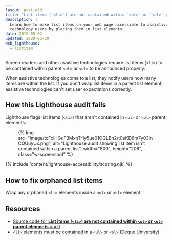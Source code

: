 ```yaml
---
layout: post-old
title: "List items (`<li>`) are not contained within `<ul>` or `<ol>` parent elements"
description: |
  Learn how to make list items on your web page accessible to assistive
  technology users by placing them in list elements.
date: 2019-05-02
updated: 2020-03-20
web_lighthouse:
  - listitem
---
```


Screen readers and other assistive technologies
require list items (`<li>`) to be contained
within parent `<ul>` or `<ol>` to be announced properly.

When assistive technologies come to a list,
they notify users how many items are within the list.
If you don't wrap list items in a parent list element,
assistive technologies can't set user expectations correctly.

## How this Lighthouse audit fails

Lighthouse flags list items (`<li>`) that aren't contained
in `<ul>` or `<ol>` parent elements:

<figure class="w-figure">
  {% Img src="image/tcFciHGuF3MxnTr1y5ue01OGLBn2/t0eKD6m7y03inCQUuyUx.png", alt="Lighthouse audit showing list item isn't contained within a parent list", width="800", height="206", class="w-screenshot" %}
</figure>

{% include 'content/lighthouse-accessibility/scoring.njk' %}

## How to fix orphaned list items

Wrap any orphaned `<li>` elements inside a `<ul>` or `<ol>` element.

## Resources

- [Source code for **List items (`<li>`) are not contained within `<ul>` or `<ol>` parent elements** audit](https://github.com/GoogleChrome/lighthouse/blob/master/lighthouse-core/audits/accessibility/listitem.js)
- [`<li>` elements must be contained in a `<ul>` or `<ol>` (Deque University)](https://dequeuniversity.com/rules/axe/3.3/listitem)
